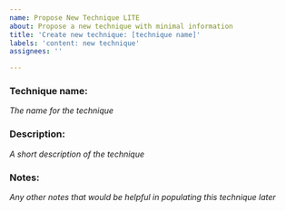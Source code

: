 ```yaml
---
name: Propose New Technique LITE
about: Propose a new technique with minimal information
title: 'Create new technique: [technique name]'
labels: 'content: new technique'
assignees: ''

---
```


### Technique name:
*The name for the technique*

### Description:
*A short description of the technique*

### Notes:
*Any other notes that would be helpful in populating this technique later*
